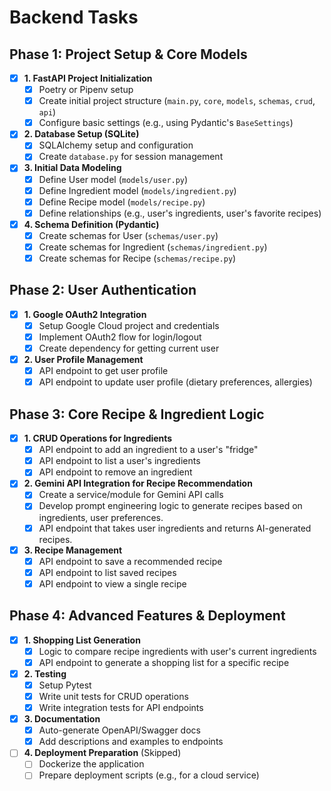 # Backend Tasks

## Phase 1: Project Setup & Core Models

- [x] **1. FastAPI Project Initialization**
    - [x] Poetry or Pipenv setup
    - [x] Create initial project structure (`main.py`, `core`, `models`, `schemas`, `crud`, `api`)
    - [x] Configure basic settings (e.g., using Pydantic's `BaseSettings`)
- [x] **2. Database Setup (SQLite)**
    - [x] SQLAlchemy setup and configuration
    - [x] Create `database.py` for session management
- [x] **3. Initial Data Modeling**
    - [x] Define User model (`models/user.py`)
    - [x] Define Ingredient model (`models/ingredient.py`)
    - [x] Define Recipe model (`models/recipe.py`)
    - [x] Define relationships (e.g., user's ingredients, user's favorite recipes)
- [x] **4. Schema Definition (Pydantic)**
    - [x] Create schemas for User (`schemas/user.py`)
    - [x] Create schemas for Ingredient (`schemas/ingredient.py`)
    - [x] Create schemas for Recipe (`schemas/recipe.py`)

## Phase 2: User Authentication

- [x] **1. Google OAuth2 Integration**
    - [x] Setup Google Cloud project and credentials
    - [x] Implement OAuth2 flow for login/logout
    - [x] Create dependency for getting current user
- [x] **2. User Profile Management**
    - [x] API endpoint to get user profile
    - [x] API endpoint to update user profile (dietary preferences, allergies)

## Phase 3: Core Recipe & Ingredient Logic

- [x] **1. CRUD Operations for Ingredients**
    - [x] API endpoint to add an ingredient to a user's "fridge"
    - [x] API endpoint to list a user's ingredients
    - [x] API endpoint to remove an ingredient
- [x] **2. Gemini API Integration for Recipe Recommendation**
    - [x] Create a service/module for Gemini API calls
    - [x] Develop prompt engineering logic to generate recipes based on ingredients, user preferences.
    - [x] API endpoint that takes user ingredients and returns AI-generated recipes.
- [x] **3. Recipe Management**
    - [x] API endpoint to save a recommended recipe
    - [x] API endpoint to list saved recipes
    - [x] API endpoint to view a single recipe

## Phase 4: Advanced Features & Deployment

- [x] **1. Shopping List Generation**
    - [x] Logic to compare recipe ingredients with user's current ingredients
    - [x] API endpoint to generate a shopping list for a specific recipe
- [x] **2. Testing**
    - [x] Setup Pytest
    - [x] Write unit tests for CRUD operations
    - [x] Write integration tests for API endpoints
- [x] **3. Documentation**
    - [x] Auto-generate OpenAPI/Swagger docs
    - [x] Add descriptions and examples to endpoints
- [ ] **4. Deployment Preparation** (Skipped)
    - [ ] Dockerize the application
    - [ ] Prepare deployment scripts (e.g., for a cloud service)
